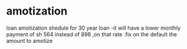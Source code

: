# amotization
loan amotization shedule
for 30 year loan -it will have a lower monthly payment of sh 564 instead of 898
,on that rate .fix on the default the amount to amotize

